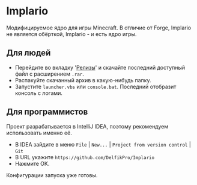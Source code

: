 # Implario
Модифицируемое ядро для игры Minecraft.
В отличие от Forge, Implario не является обёрткой, Implario - и есть ядро игры.

## Для людей

* Перейдите во вкладку '[Релизы](https://github.com/DelfikPro/Implario/releases)' и скачайте последний доступный файл с расширением `.rar`.
* Распакуйте скачанный архив в какую-нибудь папку.
* Запустите `launcher.vbs` или `console.bat`. Последний отобразит консоль с логами.


## Для программистов
Проект разрабатывается в IntelliJ IDEA, поэтому рекомендуем использовать именно её.
* В IDEA зайдите в меню `File` | `New...` | `Project from version control` | `Git`
* В URL укажите `https://github.com/DelfikPro/Implario`
* Нажмите ОК.

Конфигурации запуска уже готовы.